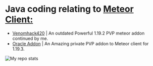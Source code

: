 
  <h1> Java coding relating to <a href="https://github.com/MeteorDevelopment">Meteor Client: <br> </h1>
  
  
  <ul>    
    <li><a href="https://github.com/CrytoPal/Venomhack42">Venomhack420</a> | An outdated Powerful 1.19.2 PVP meteor addon continued by me.</li>
    <li><a href="https://github.com/CrytoPal/Oracle-Meteor-Addo">Oracle Addon</a> | An Amazing private PVP addon to Meteor client for 1.19.3.</li>
  </ul>
</p>





<img alt="My repo stats" src="https://github-readme-stats.vercel.app/api?username=CrytoPal&show_icons=true&theme=tokyonight">
</p>
